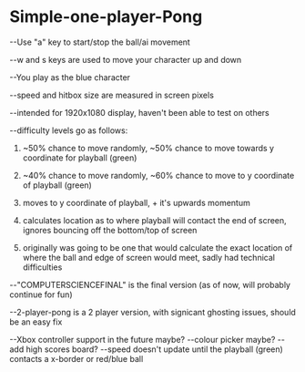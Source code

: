 # Simple-one-player-Pong
--Use "a" key to start/stop the ball/ai movement

--w and s keys are used to move your character up and down

--You play as the blue character

--speed and hitbox size are measured in screen pixels

--intended for 1920x1080 display, haven't been able to test on others

--difficulty levels go as follows:

1. ~50% chance to move randomly, ~50% chance to move towards y coordinate for playball (green)

3. ~40% chance to move randomly, ~60% chance to move to y coordinate of playball (green)

5. moves to y coordinate of playball, + it's upwards momentum

7. calculates location as to where playball will contact the end of screen, ignores bouncing off the bottom/top of screen

9. originally was going to be one that would calculate the exact location of where the ball and edge of screen would meet, sadly had technical difficulties


--"COMPUTERSCIENCEFINAL" is the final version (as of now, will probably continue for fun)

--2-player-pong is a 2 player version, with signicant ghosting issues, should be an easy fix

--Xbox controller support in the future maybe?
--colour picker maybe?
--add high scores board?
--speed doesn't update until the playball (green) contacts a x-border or red/blue ball

